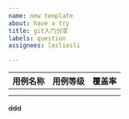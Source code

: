 ```yaml
---
name: new template
about: have a try
title: git入门分享
labels: question
assignees: lesliesli

---
```


| 用例名称| 用例等级| 覆盖率|
|-----|-----|-----|
| | | |
| | | |
~~ddd~~
